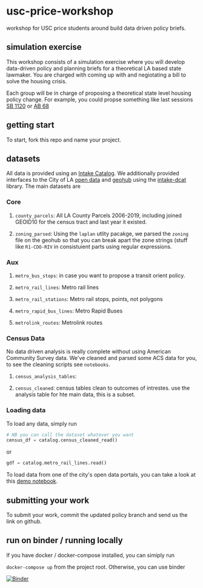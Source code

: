 # usc-price-workshop
workshop for USC price students around build data driven policy briefs.

## simulation exercise 

This workshop consists of a simulation exercise where you will develop data-driven policy and planning briefs for a theoretical LA based state lawmaker. You are charged with coming up with and negiotating a bill to solve the housing crisis. 

Each group will be in charge of proposing a theoretical state level housing policy change. For example, you could propse something like last sessions [SB 1120](https://leginfo.legislature.ca.gov/faces/billNavClient.xhtml?bill_id=201920200SB1120) or [AB 68](https://leginfo.legislature.ca.gov/faces/billNavClient.xhtml?bill_id=201920200AB68)

## getting start 
To start, fork this repo and name your project.

## datasets 
All data is provided using an [Intake Catalog](https://intake.readthedocs.io/en/latest/catalog.html). We additionally provided interfaces to the City of LA [open data](http://data.lacity.org) and [geohub](http://geohub.lacity.org) using the [intake-dcat](https://github.com/cityoflosangeles/intake-dcat) library. The main datasets are

### Core 
1) `county_parcels`: All LA County Parcels 2006-2019, including joined GEOID10 for the census tract and last year it existed. 

1) `zoning_parsed`: Using the `laplan` utlity pacakge, we parsed the `zoning` file on the geohub so that you can break apart the zone strings (stuff like `R1-CDO-RIV` in consistuient parts using regular expressions. 

### Aux 
1) `metro_bus_stops`: in case you want to propose a transit orient policy. 

1) `metro_rail_lines`: Metro rail lines 

1) `metro_rail_stations`: Metro rail stops, points, not polygons 

1) `metro_rapid_bus_lines`: Metro Rapid Buses 

1) `metrolink_routes`: Metrolink routes 

### Census Data 

No data driven analysis is really complete without using American Community Survey data. We've cleaned and parsed some ACS data for you, to see the cleaning scripts see `notebooks`. 

1) `census_analysis_tables`: 

1) `census_cleaned`: census tables clean to outcomes of intrestes. use the analysis table for hte main data, this is a subset. 

### Loading data 

To load any data, simply run 

```python 
# NB you can call the dataset whatever you want
census_df = catalog.census_cleaned_read()
```

or 

```python
gdf = catalog.metro_rail_lines.read()
```

To load data from one of the city's open data portals, you can take a look at this [demo notebook](https://github.com/CityOfLosAngeles/intake-dcat/blob/master/examples/demo.ipynb). 

## submitting your work 
To submit your work, commit the updated policy branch and send us the link on github.  

## run on binder / running locally
If you have docker / docker-compose installed, you can simiply run 

`docker-compose up` from the project root. Otherwise, you  can use binder

[![Binder](https://mybinder.org/badge_logo.svg)](https://mybinder.org/v2/gh/hunterowens/usc-price-workshop/main)
